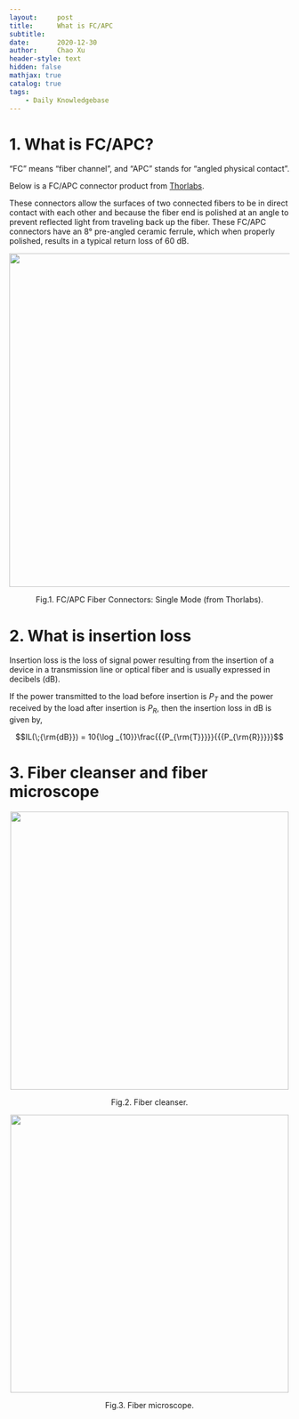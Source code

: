 ```yaml
---
layout:     post
title:      What is FC/APC
subtitle:   
date:       2020-12-30
author:     Chao Xu
header-style: text
hidden: false
mathjax: true
catalog: true
tags:
    - Daily Knowledgebase
---
```


# 1. What is FC/APC?

“FC” means “fiber channel”, and “APC” stands for “angled physical contact”. 

Below is a FC/APC connector product from [Thorlabs](https://www.thorlabs.com/newgrouppage9.cfm?objectgroup_id=6246).

These connectors allow the surfaces of two connected fibers to be in direct contact with each other and because the fiber end is polished at an angle to prevent reflected light from traveling back up the fiber. These FC/APC connectors have an 8° pre-angled ceramic ferrule, which when properly polished, results in a typical return loss of 60 dB.

<p align="center">
<img src="https://i.loli.net/2020/12/30/bfQeT9cPt5CRIHS.png" width=600pix>
</p>
<p style="text-align:center;">Fig.1. FC/APC Fiber Connectors: Single Mode (from Thorlabs).</p>

# 2. What is insertion loss

Insertion loss is the loss of signal power resulting from the insertion of a device in a transmission line or optical fiber and is usually expressed in decibels (dB).

If the power transmitted to the load before insertion is $P_T$ and the power received by the load after insertion is $P_R$, then the insertion loss in dB is given by,

$$IL(\;{\rm{dB}}) = 10{\log _{10}}\frac{{{P_{\rm{T}}}}}{{{P_{\rm{R}}}}}$$

# 3. Fiber cleanser and fiber microscope

<p align="center">
<img src="https://i.loli.net/2020/12/30/cv3OVqLId9pJWgZ.jpg" width=500pix>
</p>
<p style="text-align:center;">Fig.2. Fiber cleanser.</p>

<p align="center">
<img src="https://i.loli.net/2020/12/30/YA4xEnPyG2BQTrK.jpg" width=500pix>
</p>
<p style="text-align:center;">Fig.3. Fiber microscope.</p>